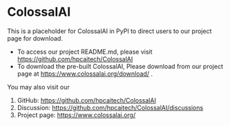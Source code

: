 # ColossalAI

This is a placeholder for ColossalAI in PyPI to direct users to our project page for download.

- To access our project README.md, please visit https://github.com/hpcaitech/ColossalAI
- To download the pre-built ColossalAI, Please download from our project page at https://www.colossalai.org/download/ .

You may also visit our
1. GitHub: https://github.com/hpcaitech/ColossalAI
2. Discussion: https://github.com/hpcaitech/ColossalAI/discussions
3. Project page: https://www.colossalai.org/
